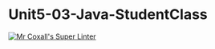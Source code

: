 # Unit5-03-Java-StudentClass

[![Mr Coxall's Super Linter](https://github.com/ICS4U-Programming-TitwechW/Unit5-03-Java-StudentClass/workflows/Mr%20Coxall's%20Super%20Linter/badge.svg)](https://github.com/ICS4U-Programming-TitwechW/Unit5-03-Java-StudentClass/actions/)

